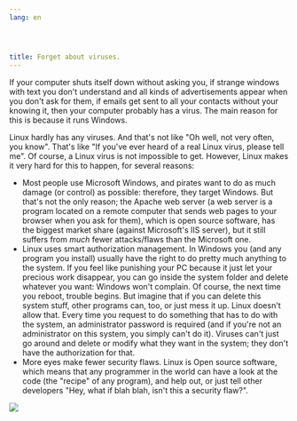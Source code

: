 ```yaml
---
lang: en




title: Forget about viruses.
---
```


If your computer shuts itself down without asking you, if strange 
windows with text you don't understand and all kinds of advertisements 
appear when you don't ask for them, if emails get sent to all your 
contacts without your knowing it, then your computer probably has a 
virus. The main reason for this is because it runs Windows.

Linux hardly has any viruses. And that's not like "Oh well, not very 
often, you know". That's like "If you've ever heard of a real Linux 
virus, please tell me". Of course, a Linux virus is not impossible to get.
However, Linux makes it very hard for this to happen, for several 
reasons:

<ul>

<li>Most people use Microsoft Windows, and pirates want to do as much 
damage (or control) as possible: therefore, they target Windows. 
But that's not the only reason; the Apache web server (a web server is a 
program located on a remote computer that sends web pages to your 
browser when you ask for them), which is open source software,
has the biggest market share (against 
Microsoft's IIS server), but it still suffers from <i>much</i> fewer 
attacks/flaws than the Microsoft one.</li>

<li>Linux uses smart authorization management. In Windows you (and any 
program you install) usually have the right to do pretty much anything 
to the system. If you feel like punishing your PC because it just let 
your precious work disappear, you can go inside the system folder and 
delete whatever you want: Windows won't complain. Of course, the next 
time you reboot, trouble begins. But imagine that if you can delete this 
system stuff, other programs can, too, or just mess it up. Linux doesn't 
allow that. Every time you request to do something that has to do with 
the system, an administrator password is required (and if you're not an 
administrator on this system, you simply can't do it). Viruses can't 
just go around and delete or modify what they want in the system; they 
don't have the authorization for that.</li>

<li>More eyes make fewer security flaws. Linux is Open source software, which means that any 
programmer in the world can have a look at the code (the "recipe" of any program), and help out, 
or just tell other developers "Hey, what if blah blah, isn't this a security flaw?".</li>

</ul>

<img src="Images/viruses_thumb.png" />




